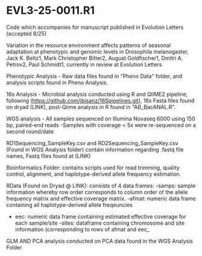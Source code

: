 # EVL3-25-0011.R1
Code which accompanies for manuscript published in Evolution Letters (accepted 8/25)

Variation in the resource environment affects patterns of seasonal adaptation at phenotypic and genomic levels in Drosophila melanogaster, Jack K. Beltz1, Mark Christopher Bitter2, August Goldfischer1, Dmitri A. Petrov2, Paul Schmidt1, currently in review at Evolution Letters

Phenotypic Analysis - Raw data files found in "Pheno Data" folder, and analysis scripts found in Pheno Analysis. 

16s Analysis - Microbial analysis conducted using R and QIIME2 pipeline, following (https://github.com/jbisanz/16Spipelines.git), 16s Fasta files found on dryad (LINK), post-Qiime analysis in R found in "AB_BacANAL.R".

WGS analysis - All samples sequenced on Illumina Novaseq 6000 using 150 bp, paired-end reads -Samples with coverage < 5x were re-sequenced on a second round/date

RD1Sequencing_SampleKey.csv and RD2Sequencing_SampleKey.csv (Found in WGS Analysis folder) contain information regarding .fastq file names, Fastq files found at (LINK)

Bioinformatics Folder: contains scripts used for read trimming, quality control, alignment, and haplotype-derived allele frequency estimation.

 RData (Found on Dryad @ LINK): consists of 4 data frames: 
 -samps: sample information whereby row order corresponds to column order of the allele frequency matrix and effective coverage matrix. 
 -afmat: numeric data frame containing all haplotype-derived allele freqeuncies 
 - eec: numeric data frame containing estimated effective coverage for each sample/site 
 -sites: dataframe containing chromosome and site information (corresponding to rows of afmat and eec_
 
 GLM AND PCA analysis conducted on PCA data found in the WGS Analysis Folder
 